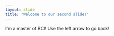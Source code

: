 ```yaml
---
layout: slide
title: "Welcome to our second slide!"
---
```

I'm a master of BCI!
Use the left arrow to go back!